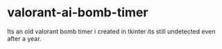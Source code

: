 # valorant-ai-bomb-timer
Its an old valorant bomb timer i created in tkinter its still undetected even after a year.
